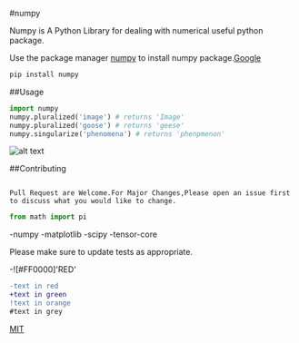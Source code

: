 #numpy
  

Numpy is A Python Library for dealing with numerical useful python package.


Use the package manager [numpy](https://pip.pypa.io/en/stable/) to install numpy package.[Google](google.com)


```bash
pip install numpy
```


##Usage

```python
import numpy 
numpy.pluralized('image') # returns 'Image'
numpy.pluralized('goose') # returns 'geese'
numpy.singularize('phenomena') # returns 'phenpmenon'
```


![alt text](https://www.stellaandchewys.com/wp-content/uploads/maplechristmas.jpg)


##Contributing


```

Pull Request are Welcome.For Major Changes,Please open an issue first to discuss what you would like to change.
```

```python
from math import pi
```




-numpy
-matplotlib
-scipy
-tensor-core


Please make sure to update tests as appropriate.


-![#FF0000]'RED'


```diff
-text in red
+text in green 
!text in orange 
#text in grey
```


[MIT](https://choosealicense.com/licenses/mit/)